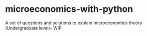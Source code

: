 # microeconomics-with-python

A set of questions and solutions to explain microeconomics theory (Undergraduate level)- WIP
